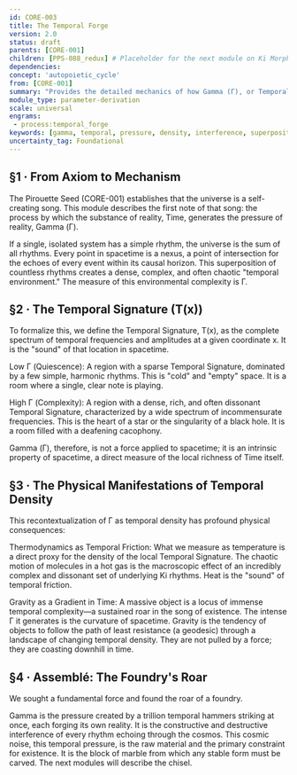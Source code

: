 ```yaml
---
id: CORE-003
title: The Temporal Forge
version: 2.0
status: draft
parents: [CORE-001]
children: [PPS-088_redux] # Placeholder for the next module on Ki Morphogenesis
dependencies:
concept: 'autopoietic_cycle'
from: [CORE-001]
summary: "Provides the detailed mechanics of how Gamma (Γ), or Temporal Density, emerges from the superposition and interference of multiple,intersecting temporal rhythms."
module_type: parameter-derivation
scale: universal
engrams:
 - process:temporal_forge
keywords: [gamma, temporal, pressure, density, interference, superposition, complexity]
uncertainty_tag: Foundational
---
```

## §1 · From Axiom to Mechanism
The Pirouette Seed (CORE-001) establishes that the universe is a self-creating song. This module describes the first note of that song: the process by which the substance of reality, Time, generates the pressure of reality, Gamma (Γ).

If a single, isolated system has a simple rhythm, the universe is the sum of all rhythms. Every point in spacetime is a nexus, a point of intersection for the echoes of every event within its causal horizon. This superposition of countless rhythms creates a dense, complex, and often chaotic "temporal environment." The measure of this environmental complexity is Γ.

## §2 · The Temporal Signature (T(x))
To formalize this, we define the Temporal Signature, T(x), as the complete spectrum of temporal frequencies and amplitudes at a given coordinate x. It is the "sound" of that location in spacetime.

Low Γ (Quiescence): A region with a sparse Temporal Signature, dominated by a few simple, harmonic rhythms. This is "cold" and "empty" space. It is a room where a single, clear note is playing.

High Γ (Complexity): A region with a dense, rich, and often dissonant Temporal Signature, characterized by a wide spectrum of incommensurate frequencies. This is the heart of a star or the singularity of a black hole. It is a room filled with a deafening cacophony.

Gamma (Γ), therefore, is not a force applied to spacetime; it is an intrinsic property of spacetime, a direct measure of the local richness of Time itself.

## §3 · The Physical Manifestations of Temporal Density
This recontextualization of Γ as temporal density has profound physical consequences:

Thermodynamics as Temporal Friction: What we measure as temperature is a direct proxy for the density of the local Temporal Signature. The chaotic motion of molecules in a hot gas is the macroscopic effect of an incredibly complex and dissonant set of underlying Ki rhythms. Heat is the "sound" of temporal friction.

Gravity as a Gradient in Time: A massive object is a locus of immense temporal complexity—a sustained roar in the song of existence. The intense Γ it generates is the curvature of spacetime. Gravity is the tendency of objects to follow the path of least resistance (a geodesic) through a landscape of changing temporal density. They are not pulled by a force; they are coasting downhill in time.

## §4 · Assemblé: The Foundry's Roar
We sought a fundamental force and found the roar of a foundry.

Gamma is the pressure created by a trillion temporal hammers striking at once, each forging its own reality. It is the constructive and destructive interference of every rhythm echoing through the cosmos. This cosmic noise, this temporal pressure, is the raw material and the primary constraint for existence. It is the block of marble from which any stable form must be carved. The next modules will describe the chisel.
